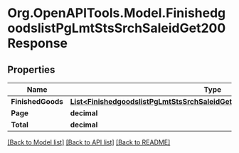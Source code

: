 # Org.OpenAPITools.Model.FinishedgoodslistPgLmtStsSrchSaleidGet200Response

## Properties

Name | Type | Description | Notes
------------ | ------------- | ------------- | -------------
**FinishedGoods** | [**List&lt;FinishedgoodslistPgLmtStsSrchSaleidGet200ResponseFinishedGoodsInner&gt;**](FinishedgoodslistPgLmtStsSrchSaleidGet200ResponseFinishedGoodsInner.md) |  | [optional] 
**Page** | **decimal** |  | [optional] 
**Total** | **decimal** |  | [optional] 

[[Back to Model list]](../README.md#documentation-for-models) [[Back to API list]](../README.md#documentation-for-api-endpoints) [[Back to README]](../README.md)

